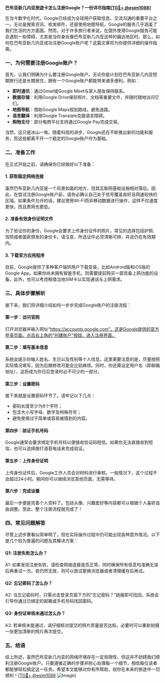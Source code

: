 **巴布亚新几内亚旅遊卡怎么注册Google？一份详尽指南[[TG💪+ @esim1088](https://t.me/s/esim1088)]**

在当今数字化时代，Google已经成为全球用户获取信息、交流沟通的重要平台之一。无论是搜索资讯、收发邮件，还是使用地图导航，Google的服务几乎涵盖了我们生活的方方面面。然而，对于许多旅行者来说，在国外使用Google服务可能会遇到一些障碍，尤其是当你身处像巴布亚新几内亚这样的偏远地区时。那么，如何在巴布亚新几内亚成功注册Google账户呢？这篇文章将为你提供详细的操作指南。

### 一、为何需要注册Google账户？

首先，让我们明确为什么要注册Google账户。无论你是计划在巴布亚新几内亚短期旅行还是长期居住，拥有一个Google账户都能带来诸多便利。例如：

- **即时通讯**：通过Gmail或Google Meet与家人朋友保持联系。
- **数据存储**：利用Google Drive保存照片、文档等重要文件，并随时随地访问它们。
- **地图导航**：借助Google Maps规划路线，避免迷路。
- **语言翻译**：利用Google Translate克服语言障碍。
- **购物支付**：部分电商平台支持通过Google Pay完成交易。

当然，这只是冰山一角。随着科技的进步，Google还在不断推出新的功能和服务，而这些都离不开一个稳定的Google账户作为基础。

### 二、准备工作

在正式开始之前，请确保你已经做好以下准备：

#### 1. 获取稳定网络连接
虽然巴布亚新几内亚是一个风景如画的地方，但其互联网基础设施相对落后。因此，在尝试注册Google账户前，请务必确认自己处于信号覆盖良好且网速较快的区域。如果条件允许的话，建议使用Wi-Fi而非移动数据进行操作，这样不仅速度更快，而且费用也更低。

#### 2. 准备有效身份证明文件
为了验证你的身份，Google会要求上传身份证件的照片。常见的选择包括护照、驾照或者国家颁发的身份卡。请注意，所选证件必须清晰可辨，并且仍在有效期内。

#### 3. 下载官方应用程序
目前，Google提供了多种客户端供用户下载安装，比如Android版和iOS版的Google App。如果你尚未拥有智能手机，则需要提前购买一部具备上网功能的设备。此外，也可以考虑租借当地SIM卡以实现通话与上网需求。

### 三、具体步骤解析

接下来，我们将详细介绍如何一步步完成Google账户的注册流程：

#### 第一步：访问官网
打开浏览器并输入网址“https://accounts.google.com”，这是Google提供的官方登录页面。点击右上角的“创建账户”按钮，进入注册界面。

#### 第二步：填写基本信息
系统会提示你输入姓名、生日以及性别等个人信息。这里需要注意的是，尽量按照实际情况填写，因为后期修改可能会比较麻烦。同时，你还需设定用户名（即邮箱地址），这将成为你日后登录时必不可少的一部分。

#### 第三步：设置密码
接下来就是设置密码环节了。请牢记以下几点：
- 密码长度至少为8个字符；
- 包含大小写字母、数字及特殊符号；
- 避免使用过于简单或容易被猜到的内容。

#### 第四步：验证手机号码
Google通常会要求绑定手机号码以便接收验证码短信。如果你无法直接收到短信，也可以选择拨打语音电话来完成验证。

#### 第五步：上传身份证明
上传身份证件后，Google工作人员会对材料进行审核。一般情况下，这个过程不会超过24小时。期间你可以继续浏览其他页面，无需等待。

#### 第六步：完成设置
最后一步便是完善个人资料了。包括头像、兴趣爱好等内容都可以根据个人喜好自由调整。至此，整个注册流程就完成了！

### 四、常见问题解答

尽管上述步骤看似简单明了，但在实际操作过程中仍可能出现各种意外情况。以下是几个较为普遍的问题及其解决方案：

#### Q1: 注册失败怎么办？
A1: 如果发现注册失败，请检查网络连接是否正常，同时确保所有信息均准确无误后再重试一次。若仍然无效，则可以尝试更换浏览器或者清理缓存后再试。

#### Q2: 忘记密码了怎么办？
A2: 当忘记密码时，只需点击登录页面下方的“忘记密码？”链接即可找回。系统会引导你通过已绑定的邮箱或手机号码找回密码。

#### Q3: 身份证审核未通过怎么办？
A3: 若审核未能通过，请仔细核对提交的照片质量是否达标。必要时可以重新拍摄一张更加清晰的照片再次提交。

### 五、结语

综上所述，虽然巴布亚新几内亚的网络环境存在一定局限性，但这并不妨碍我们顺利注册Google账户。只要遵循正确的步骤并耐心处理每一个细节，相信每位读者都能够轻松搞定这一任务。希望本文能够对你有所帮助，祝你在未来的旅途中一切顺利！[[TG💪+ @esim1088](https://t.me/s/esim1088) ![Image](https://i.postimg.cc/4NQfJmqS/Snipaste-2025-05-13-00-14-12.png)]